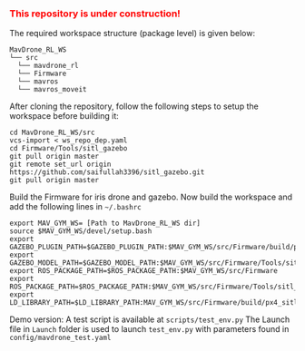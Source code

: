 <h3><span style="color:red">This repository is under construction!</span></h3>

The required workspace structure (package level) is given below:

```
MavDrone_RL_WS
└── src
  └── mavdrone_rl
  └── Firmware
  └── mavros
  └── mavros_moveit
```
After cloning the repository, follow the following steps to setup the workspace before building it:

```
cd MavDrone_RL_WS/src
vcs-import < ws_repo_dep.yaml
cd Firmware/Tools/sitl_gazebo
git pull origin master
git remote set_url origin https://github.com/saifullah3396/sitl_gazebo.git
git pull origin master
```
Build the Firmware for iris drone and gazebo.
Now build the workspace and add the following lines in ```~/.bashrc```

```(subl)
export MAV_GYM_WS= [Path to MavDrone_RL_WS dir]
source $MAV_GYM_WS/devel/setup.bash
export GAZEBO_PLUGIN_PATH=$GAZEBO_PLUGIN_PATH:$MAV_GYM_WS/src/Firmware/build/px4_sitl_default/build_gazebo
export GAZEBO_MODEL_PATH=$GAZEBO_MODEL_PATH:$MAV_GYM_WS/src/Firmware/Tools/sitl_gazebo/models
export ROS_PACKAGE_PATH=$ROS_PACKAGE_PATH:$MAV_GYM_WS/src/Firmware
export ROS_PACKAGE_PATH=$ROS_PACKAGE_PATH:$MAV_GYM_WS/src/Firmware/Tools/sitl_gazebo
export LD_LIBRARY_PATH=$LD_LIBRARY_PATH:MAV_GYM_WS/src/Firmware/build/px4_sitl_default/build_gazebo
```


Demo version:
A test script is available at ```scripts/test_env.py```
The Launch file in ```Launch``` folder is used to launch ```test_env.py``` with parameters found in ```config/mavdrone_test.yaml```
